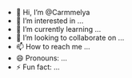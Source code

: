 - 👋 Hi, I’m @Carmmelya
- 👀 I’m interested in ...
- 🌱 I’m currently learning ...
- 💞️ I’m looking to collaborate on ...
- 📫 How to reach me ...
- 😄 Pronouns: ...
- ⚡ Fun fact: ...

<!---
Carmmelya/Carmmelya is a ✨ special ✨ repository because its `README.md` (this file) appears on your GitHub profile.
You can click the Preview link to take a look at your changes.
--->
